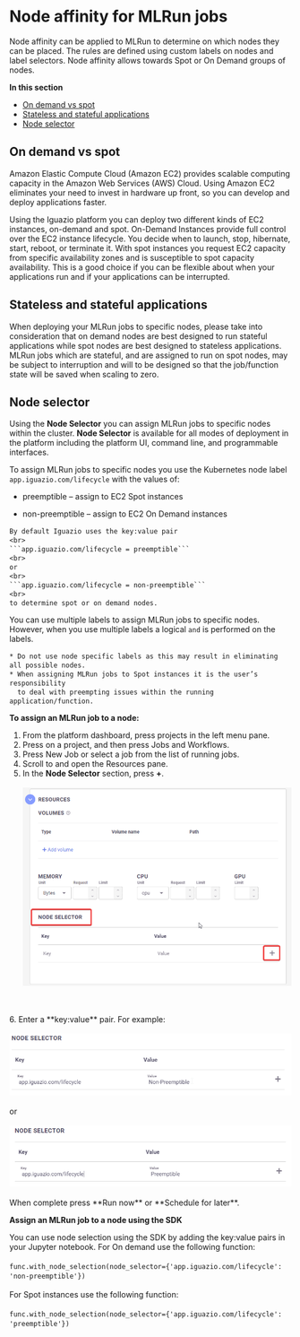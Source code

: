 # Node affinity for MLRun jobs
Node affinity can be applied to MLRun to determine on which nodes 
they can be placed. The rules are defined using custom labels on nodes and label selectors. 
Node affinity allows towards Spot or On Demand groups of nodes.

**In this section**
- [On demand vs spot](#On-demand-vs-spot)
- [Stateless and stateful applications](#Stateless-and-stateful-applications)
- [Node selector](#node-selector)

## On demand vs spot 

Amazon Elastic Compute Cloud (Amazon EC2) provides scalable computing capacity in the Amazon Web Services (AWS) Cloud. 
Using Amazon EC2 eliminates your need to invest in hardware up front, so you can develop and deploy applications faster. 

Using the Iguazio platform you can deploy two different kinds of EC2 instances, on-demand and spot. 
On-Demand Instances provide full control over the EC2 instance lifecycle. You decide when to launch, stop, hibernate, start, 
reboot, or terminate it. With spot instances you request EC2 capacity from specific availability zones and is 
susceptible to spot capacity availability. This is a good choice if you can be flexible about when your applications run 
and if your applications can be interrupted.

## Stateless and stateful applications 
When deploying your MLRun jobs to specific nodes, please take into consideration that on demand 
nodes are best designed to run stateful applications while spot nodes are best designed to stateless applications. 
MLRun jobs which are stateful, and are assigned to run on spot nodes, may be subject to interruption 
and will to be designed so that the job/function state will be saved when scaling to zero.

## Node selector
Using the **Node Selector** you can assign MLRun jobs to specific nodes within the cluster. 
**Node Selector** is available for all modes of deployment in the platform including the platform UI, 
command line, and programmable interfaces.

To assign MLRun jobs to specific nodes you use the Kubernetes node label 
`app.iguazio.com/lifecycle` with the values of:

* preemptible – assign to EC2 Spot instances

* non-preemptible – assign to EC2 On Demand instances

```{admonition} Note
By default Iguazio uses the key:value pair 
<br>
```app.iguazio.com/lifecycle = preemptible```
<br>
or
<br>
```app.iguazio.com/lifecycle = non-preemptible```
<br>
to determine spot or on demand nodes.
```

You can use multiple labels to assign MLRun jobs to specific nodes. 
However, when you use multiple labels a logical `and` is performed on the labels.

```{admonition} Note
* Do not use node specific labels as this may result in eliminating all possible nodes.
* When assigning MLRun jobs to Spot instances it is the user’s responsibility 
  to deal with preempting issues within the running application/function.
``` 

**To assign an MLRun job to a node:**
1. From the platform dashboard, press projects in the left menu pane.
2. Press on a project, and then press Jobs and Workflows.
3. Press New Job or select a job from the list of running jobs.
4. Scroll to and open the Resources pane.
5. In the **Node Selector** section, press **+**.
   <br>
   <br/>
   <img src="../_static/images/ml_run-job_resources_node_selector.png" width="600"/>
<br>
<br/>
6. Enter a **key:value** pair. For example:
   <br>
   <br/>
   <img src="../_static/images/mlrun_jobs_key_non-preemtible.png" width="600"/>
   <br>
   <br/>
   or
   <br>
   <br/>
   <img src="../_static/images/mlrun_jobs_key_preemtible.png" width="600"/>
   <br>
   <br/>
   When complete press **Run now** or **Schedule for later**.  
<br>

**Assign an MLRun job to a node using the SDK**

You can use node selection using the SDK by adding the key:value pairs in your Jupyter notebook. 
For On demand use the following function:
<br><br>
```func.with_node_selection(node_selector={'app.iguazio.com/lifecycle': 'non-preemptible'})```
<br><br>
For Spot instances use the following function:
<br><br>
```func.with_node_selection(node_selector={'app.iguazio.com/lifecycle': 'preemptible'})``` 

